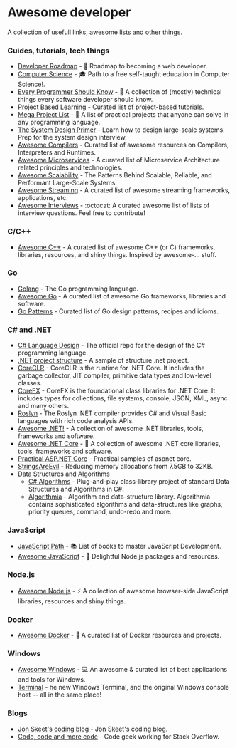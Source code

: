 # Awesome developer
A collection of usefull links, awesome lists and other things.

### Guides, tutorials, tech things
- [Developer Roadmap](https://github.com/kamranahmedse/developer-roadmap) - :runner: Roadmap to becoming a web developer.
- [Computer Science](https://github.com/ossu/computer-science) - :mortar_board: Path to a free self-taught education in Computer Science!.
- [Every Programmer Should Know](https://github.com/mtdvio/every-programmer-should-know) - :thinking: A collection of (mostly) technical things every software developer should know.
- [Project Based Learning](https://github.com/tuvtran/project-based-learning) - Curated list of project-based tutorials.
- [Mega Project List](https://github.com/karan/Projects) - :page_with_curl: A list of practical projects that anyone can solve in any programming language.
- [The System Design Primer](https://github.com/donnemartin/system-design-primer) - Learn how to design large-scale systems. Prep for the system design interview.
- [Awesome Compilers](https://github.com/aalhour/awesome-compilers) - Curated list of awesome resources on Compilers, Interpreters and Runtimes.
- [Awesome Microservices](https://github.com/mfornos/awesome-microservices) - A curated list of Microservice Architecture related principles and technologies.
- [Awesome Scalability](https://github.com/binhnguyennus/awesome-scalability) - The Patterns Behind Scalable, Reliable, and Performant Large-Scale Systems.
- [Awesome Streaming](https://github.com/manuzhang/awesome-streaming) - A curated list of awesome streaming frameworks, applications, etc.
- [Awesome Interviews](https://github.com/MaximAbramchuck/awesome-interview-questions) - :octocat: A curated awesome list of lists of interview questions. Feel free to contribute!

### C/C++
- [Awesome C++](https://github.com/fffaraz/awesome-cpp) - A curated list of awesome C++ (or C) frameworks, libraries, resources, and shiny things. Inspired by awesome-... stuff. 

### Go
- [Golang](https://github.com/golang/go) - The Go programming language.
- [Awesome Go](https://github.com/avelino/awesome-go) - A curated list of awesome Go frameworks, libraries and software.
- [Go Patterns](https://github.com/tmrts/go-patterns) - Curated list of Go design patterns, recipes and idioms.

### C# and .NET
- [C# Language Design](https://github.com/dotnet/csharplang) - The official repo for the design of the C# programming language.
 - [.NET project structure](https://gist.github.com/davidfowl/ed7564297c61fe9ab814) - A sample of structure .net project.
- [CoreCLR](https://github.com/dotnet/coreclr) - CoreCLR is the runtime for .NET Core. It includes the garbage collector, JIT compiler, primitive data types and low-level classes.
- [CoreFX](https://github.com/dotnet/corefx) - CoreFX is the foundational class libraries for .NET Core. It includes types for collections, file systems, console, JSON, XML, async and many others.
- [Roslyn](https://github.com/dotnet/roslyn) - The Roslyn .NET compiler provides C# and Visual Basic languages with rich code analysis APIs.
- [Awesome .NET!](https://github.com/quozd/awesome-dotnet) - A collection of awesome .NET libraries, tools, frameworks and software.
- [Awesome .NET Core](https://github.com/thangchung/awesome-dotnet-core) - :bee: A collection of awesome .NET core libraries, tools, frameworks and software.
 - [Practical ASP.NET Core](https://github.com/dodyg/practical-aspnetcore) - Practical samples of aspnet core.
 - [StringsAreEvil](https://github.com/indy-singh/StringsAreEvil) - Reducing memory allocations from 7.5GB to 32KB.
- Data Structures and Algorithms
    - [C# Algorithms](https://github.com/aalhour/C-Sharp-Algorithms) - Plug-and-play class-library project of standard Data Structures and Algorithms in C#.
    - [Algorithmia](https://github.com/SolutionsDesign/Algorithmia) - Algorithm and data-structure library. Algorithmia contains sophisticated algorithms and data-structures like graphs, priority queues, command, undo-redo and more.

 ### JavaScript
 - [JavaScript Path](https://github.com/javascript-society/javascript-path) - :books: List of books to master JavaScript Development.
 - [Awesome JavaScript](https://github.com/sorrycc/awesome-javascript) - :turtle: Delightful Node.js packages and resources.

 ### Node.js
 - [Awesome Node.js](https://github.com/sindresorhus/awesome-nodejs) - :zap: A collection of awesome browser-side JavaScript libraries, resources and shiny things.

 ### Docker
- [Awesome Docker](https://github.com/veggiemonk/awesome-docker) - :whale: A curated list of Docker resources and projects.

 ### Windows
- [Awesome Windows](https://github.com/alg0re/Awesome) - :computer:  An awesome & curated list of best applications and tools for Windows.
- [Terminal](https://github.com/microsoft/terminal) - he new Windows Terminal, and the original Windows console host -- all in the same place!
 
 ### Blogs

- [Jon Skeet's coding blog](https://codeblog.jonskeet.uk/) - Jon Skeet's coding blog.
- [Code, code and more code](https://blog.marcgravell.com/) - Code geek working for Stack Overflow.


